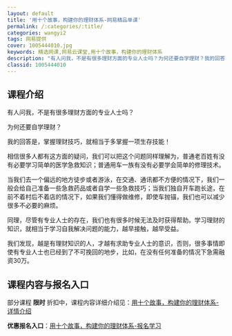 ```yaml
---
layout: default
title: '用十个故事，构建你的理财体系-网易精品单课'
permalink: /:categories/:title/
categories: wangyi2
tags: 网易提供
cover: 1005444010.jpg
keywords: 精选网课,网易云课堂,用十个故事，构建你的理财体系
description: "有人问我，不是有很多理财方面的专业人士吗？为何还要自学理财？我的回答是，掌握理财技巧，就相当于多掌握一项生存技能！相信很多人都有这方面的疑问，我们可以把这个问题同样理解为，普通老百姓有没有必"
classid: 1005444010
---
```


## 课程介绍

有人问我，不是有很多理财方面的专业人士吗？

为何还要自学理财？

我的回答是，掌握理财技巧，就相当于多掌握一项生存技能！

相信很多人都有这方面的疑问，我们可以把这个问题同样理解为，普通老百姓有没有必要学习简单的医学急救知识；普通用车一族有没有必要学会简单的修理技术。

当我们去一个偏远的地方徒步或者游泳，在交通、通讯都不方便的情况下，我们一般会给自己准备一些急救药品或者自学一些急救技巧；当我们独自开车跑长途，在前不着村后不着店的情况下，如果我们懂得做维修，即使车抛锚，我们也可以减少很多不必要的麻烦。

同理，尽管有专业人士的存在，我们也有很多时候无法及时获得帮助。学习理财的知识，就相当于学习自我解决问题的能力，越早接触，越早受益。

我们发现，越是有理财知识的人，才越有求助专业人士的意识，否则，很多事情即使有专业人士也已经到了不可挽回的地步，比如，在没有任何准备的情况下急需融资30万。

## 课程内容与报名入口

部分课程 **限时** 折扣中，课程内容详细介绍见：[用十个故事，构建你的理财体系-详情介绍](https://study.163.com/course/introduction/1005444010.htm?share=1&shareId=1025206652&utm_campaign=share&utm_medium=iphoneShare&utm_source=&utm_u=1025206652)

**优惠报名入口**：[用十个故事，构建你的理财体系-报名学习](https://study.163.com/course/introduction/1005444010.htm?share=1&shareId=1025206652&utm_campaign=share&utm_medium=iphoneShare&utm_source=&utm_u=1025206652)

